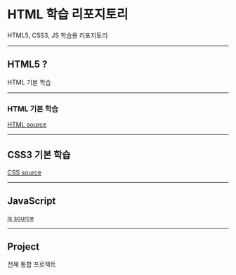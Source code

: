 # HTML 학습 리포지토리
HTML5, CSS3, JS 학습용 리포지토리 

-------------------------------

## HTML5 ?
HTML 기본 학습 

-------------------------------

### HTML 기본 학습
[HTML source](https://github.com/BlancBunny/StudyHtml/tree/main/01_HTML)

-------------------------------

## CSS3 기본 학습
[CSS source](https://github.com/BlancBunny/StudyHtml/tree/main/02_CSS)

-------------------------------

## JavaScript
[js source](https://github.com/BlancBunny/StudyHtml/tree/main/03_JavaScript)



-------------------------------

## Project
전체 통합 프로젝트

